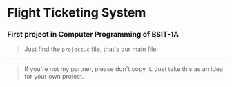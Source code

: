 # Flight Ticketing System
### First project in Computer Programming of BSIT-1A

> Just find the `project.c` file, that's our main file.
---
> If you're not my partner, please don't copy it. Just take this as an idea for your own project.
